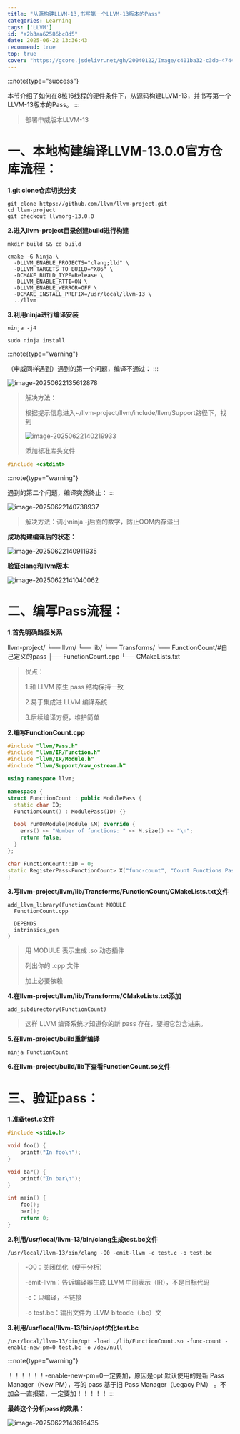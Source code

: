 ```yaml
---
title: "从源构建LLVM-13,书写第一个LLVM-13版本的Pass"
categories: Learning
tags: ['LLVM']
id: "a2b3aa62586bc8d5"
date: 2025-06-22 13:36:43
recommend: true
top: true
cover: "https://gcore.jsdelivr.net/gh/20040122/Image/c401ba32-c3db-4744-a0c1-d93ad1c25de4.jpg"
---
```


:::note{type="success"}

本节介绍了如何在8核16线程的硬件条件下，从源码构建LLVM-13，并书写第一个LLVM-13版本的Pass。
:::

> 部署申威版本LLVM-13


# 一、本地构建编译LLVM-13.0.0官方仓库流程：

**1.git clone仓库切换分支**

```shell
git clone https://github.com/llvm/llvm-project.git
cd llvm-project
git checkout llvmorg-13.0.0 
```

**2.进入llvm-project目录创建build进行构建**

```shell
mkdir build && cd build

cmake -G Ninja \
  -DLLVM_ENABLE_PROJECTS="clang;lld" \
  -DLLVM_TARGETS_TO_BUILD="X86" \
  -DCMAKE_BUILD_TYPE=Release \
  -DLLVM_ENABLE_RTTI=ON \
  -DLLVM_ENABLE_WERROR=OFF \
  -DCMAKE_INSTALL_PREFIX=/usr/local/llvm-13 \
  ../llvm
```

**3.利用ninja进行编译安装**

```shell
ninja -j4

sudo ninja install
```



:::note{type="warning"}

（申威同样遇到）遇到的第一个问题，编译不通过：
:::

![image-20250622135612878](https://gcore.jsdelivr.net/gh/20040122/Image/image-20250622135612878.png)

> 解决方法：
>
> 根据提示信息进入~/llvm-project/llvm/include/llvm/Support路径下，找到
>
> ![image-20250622140219933](https://gcore.jsdelivr.net/gh/20040122/Image/image-20250622140219933.png)
>
> 添加标准库头文件

```c
#include <cstdint>
```

:::note{type="warning"}

遇到的第二个问题，编译突然终止：
:::

![image-20250622140738937](https://gcore.jsdelivr.net/gh/20040122/Image/image-20250622140738937.png)

> 解决方法：调小ninja -j后面的数字，防止OOM内存溢出



**成功构建编译后的状态：**

![image-20250622140911935](https://gcore.jsdelivr.net/gh/20040122/Image/image-20250622140911935.png)

**验证clang和llvm版本**

![image-20250622141040062](https://gcore.jsdelivr.net/gh/20040122/Image/image-20250622141040062.png)



# 二、编写Pass流程：

**1.首先明确路径关系**

llvm-project/
└── llvm/
    └── lib/
        └── Transforms/
            └── FunctionCount/#自己定义的pass
                ├── FunctionCount.cpp
                └── CMakeLists.txt

> 优点：
>
> 1.和 LLVM 原生 pass 结构保持一致
>
> 2.易于集成进 LLVM 编译系统
>
> 3.后续编译方便，维护简单

**2.编写FunctionCount.cpp**

```cpp
#include "llvm/Pass.h"
#include "llvm/IR/Function.h"
#include "llvm/IR/Module.h"
#include "llvm/Support/raw_ostream.h"

using namespace llvm;

namespace {
struct FunctionCount : public ModulePass {
  static char ID;
  FunctionCount() : ModulePass(ID) {}

  bool runOnModule(Module &M) override {
    errs() << "Number of functions: " << M.size() << "\n";
    return false;
  }
};

char FunctionCount::ID = 0;
static RegisterPass<FunctionCount> X("func-count", "Count Functions Pass");
}

```

**3.写llvm-project/llvm/lib/Transforms/FunctionCount/CMakeLists.txt文件**

```
add_llvm_library(FunctionCount MODULE
  FunctionCount.cpp

  DEPENDS
  intrinsics_gen
)

```

> 用 MODULE 表示生成 .so 动态插件
>
> 列出你的 .cpp 文件
>
> 加上必要依赖

**4.在llvm-project/llvm/lib/Transforms/CMakeLists.txt添加**

```
add_subdirectory(FunctionCount)
```

> 这样 LLVM 编译系统才知道你的新 pass 存在，要把它包含进来。

**5.在llvm-project/build重新编译**

```
ninja FunctionCount
```

**6.在llvm-project/build/lib下查看FunctionCount.so文件**



# 三、验证pass：

**1.准备test.c文件**

```c
#include <stdio.h>

void foo() {
    printf("In foo\n");
}

void bar() {
    printf("In bar\n");
}

int main() {
    foo();
    bar();
    return 0;
}

```

**2.利用/usr/local/llvm-13/bin/clang生成test.bc文件**

```shell
/usr/local/llvm-13/bin/clang -O0 -emit-llvm -c test.c -o test.bc
```

> -O0：关闭优化（便于分析）
>
> -emit-llvm：告诉编译器生成 LLVM 中间表示（IR），不是目标代码
>
> -c：只编译，不链接
>
> -o test.bc：输出文件为 LLVM bitcode（.bc）文

**3.利用/usr/local/llvm-13/bin/opt优化test.bc**

```shell
/usr/local/llvm-13/bin/opt -load ./lib/FunctionCount.so -func-count -enable-new-pm=0 test.bc -o /dev/null
```

:::note{type="warning"}

！！！！！！-enable-new-pm=0一定要加，原因是opt 默认使用的是新 Pass Manager（New PM），写的 pass 基于旧 Pass Manager（Legacy PM） 。不加会一直报错，一定要加！！！！！
:::

**最终这个分析pass的效果：**

![image-20250622143616435](https://gcore.jsdelivr.net/gh/20040122/Image/image-20250622143616435.png)